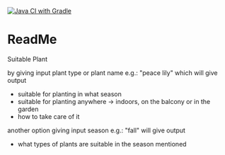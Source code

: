 [![Java CI with Gradle](https://github.com/putriharumsari/webtechprojekt/actions/workflows/tests.yml/badge.svg)](https://github.com/putriharumsari/webtechprojekt/actions/workflows/tests.yml)

# ReadMe

Suitable Plant

by giving input plant type or plant name e.g.: "peace lily"
which will give output
- suitable for planting in what season
- suitable for planting anywhere -> indoors, on the balcony or in the garden
- how to take care of it

another option giving input season e.g.: "fall"
will give output
- what types of plants are suitable in the season mentioned
